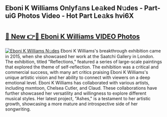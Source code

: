 ## Eboni K Williams Onlyf𝚊ns Le𝚊ked N𝚞des - Part-uiG Photos Video - Hot Part Le𝚊ks hvi6X

# <h2><a href="http://ab82631.deff.icu/?id=Eboni+K+Williams">🔗 New 👉🔴 Eboni K Williams VIDEO Photos</a></h2>

[![Eboni K Williams N𝚞des](https://i.imgur.com/rIISA9y.gif)](http://ab82631.deff.icu/?id=Eboni+K+Williams)
Eboni K Williams's breakthrough exhibition came in 2015, when she showcased her work at the Saatchi Gallery in London. The exhibition, titled "Reflections," featured a series of large-scale paintings that explored the theme of self-reflection. The exhibition was a critical and commercial success, with many art critics praising Eboni K Williams's unique artistic vision and her ability to connect with viewers on a deep emotional level. Eboni K Williams has collaborated with various artists, including mxmtoon, Chelsea Cutler, and Claud. These collaborations have further showcased her versatility and willingness to explore different musical styles. Her latest project, "Ashes," is a testament to her artistic growth, showcasing a more mature and introspective side of her songwriting.
